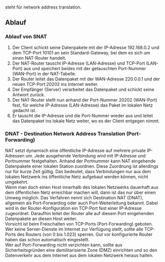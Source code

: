 steht für network address translation.

## Ablauf 
### Ablauf von SNAT
1. Der Client schickt seine Datenpakete mit der IP-Adresse 192.168.0.2 und dem TCP-Port 10101 an sein Standard-Gateway, bei dem es sich um einen NAT-Router handelt.
2. Der NAT-Router tauscht IP-Adresse (LAN-Adresse) und TCP-Port (LAN-Port) aus und speichert beides mit der getauschten Port-Nummer (WAN-Port) in der NAT-Tabelle.
3. Der Router leitet das Datenpaket mit der WAN-Adresse 220.0.0.1 und der neuen TCP-Port 20202 ins Internet weiter.
4. Der Empfänger (Server) verarbeitet das Datenpaket und schickt seine Antwort zurück.
5. Der NAT-Router stellt nun anhand der Port-Nummer 20202 (WAN-Port) fest, für welche IP-Adresse (LAN-Adresse) das Paket im lokalen Netz gedacht ist.
6. Er tauscht die IP-Adresse und die Port-Nummer wieder aus und leitet das Datenpaket ins lokale Netz weiter, wo es der Client entgegen nimmt.
### DNAT - Destination Network Address Translation (Port-Forwarding)
NAT setzt dynamisch eine öffentliche IP-Adresse auf mehrere private IP-Adressen um. Jede ausgehende Verbindung wird mit IP-Adresse und Portnummer festgehalten. Anhand der Portnummer kann NAT eingehende Datenpakete einer lokalen Station zuordnen. Diese Zuordnung ist allerdings nur für kurze Zeit gültig. Das bedeutet, dass Verbindungen nur aus dem lokalen Netzwerk ins öffentliche Netz aufgebaut werden können, nicht umgekehrt.  
Wenn man doch einen Host innerhalb des lokalen Netzwerks dauerhaft aus dem öffentlichen Netz erreichbar machen will, dann ist das nur über einen Umweg möglich. Das Verfahren nennt sich Destination NAT (DNAT), allgemein als Port-Forwarding oder auch Port-Weiterleitung bekannt. Dabei wird in der Router-Konfiguration ein TCP-Port fest einer IP-Adresse zugeordnet. Daraufhin leitet der Router alle auf diesem Port eingehenden Datenpakete an diesen Host weiter.  
Vorsicht ist beim Freischalten von TCP-Ports (Port-Forwarding) geboten. Wer keine Server-Dienste im Internet zur Verfügung stellt, sollte alle TCP-Ports des Routers (von 0 bis 1.023) sperren. Gut vor konfigurierte Router haben das schon automatisch eingestellt.  
Wer auf Port-Forwarding nicht verzichten kann, sollte aus Sicherheitsgründen eine demilitarisierte Zone (DMZ) einrichten und so den Datenverkehr aus dem Internet aus dem lokalen Netzwerk heraus halten.